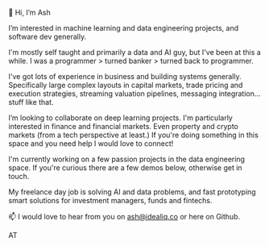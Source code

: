 👋 Hi, I’m Ash

I’m interested in machine learning and data engineering projects, and software dev generally. 

I'm mostly self taught and primarily a data and AI guy, but I've been at this a while. I was a programmer > turned banker > turned back to programmer. 

I've got lots of experience in business and building systems generally. Specifically large complex layouts in capital markets, trade pricing and execution strategies, streaming valuation pipelines, messaging integration... stuff like that.
 
I’m looking to collaborate on deep learning projects. I'm particularly interested in finance and financial markets. Even property and crypto markets (from a tech perspective at least.) If you're doing something in this space and you need help I would love to connect! 

I'm currently working on a few passion projects in the data engineering space. If you're curious there are a few demos below, otherwise get in touch. 

My freelance day job is solving AI and data problems, and fast prototyping smart solutions for investment managers, funds and fintechs.
 
📫 I would love to hear from you on ash@idealiq.co or here on Github.

AT

<!---
ashatidealiq/ashatidealiq is a ✨ special ✨ repository because its `README.md` (this file) appears on your GitHub profile.
You can click the Preview link to take a look at your changes.
--->
